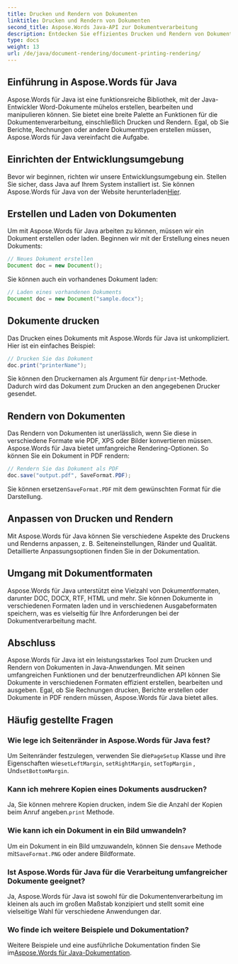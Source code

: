 ```yaml
---
title: Drucken und Rendern von Dokumenten
linktitle: Drucken und Rendern von Dokumenten
second_title: Aspose.Words Java-API zur Dokumentverarbeitung
description: Entdecken Sie effizientes Drucken und Rendern von Dokumenten mit Aspose.Words für Java. Lernen Sie Schritt für Schritt mit Quellcodebeispielen.
type: docs
weight: 13
url: /de/java/document-rendering/document-printing-rendering/
---
```


## Einführung in Aspose.Words für Java

Aspose.Words für Java ist eine funktionsreiche Bibliothek, mit der Java-Entwickler Word-Dokumente mühelos erstellen, bearbeiten und manipulieren können. Sie bietet eine breite Palette an Funktionen für die Dokumentenverarbeitung, einschließlich Drucken und Rendern. Egal, ob Sie Berichte, Rechnungen oder andere Dokumenttypen erstellen müssen, Aspose.Words für Java vereinfacht die Aufgabe.

## Einrichten der Entwicklungsumgebung

 Bevor wir beginnen, richten wir unsere Entwicklungsumgebung ein. Stellen Sie sicher, dass Java auf Ihrem System installiert ist. Sie können Aspose.Words für Java von der Website herunterladen[Hier](https://releases.aspose.com/words/java/).

## Erstellen und Laden von Dokumenten

Um mit Aspose.Words für Java arbeiten zu können, müssen wir ein Dokument erstellen oder laden. Beginnen wir mit der Erstellung eines neuen Dokuments:

```java
// Neues Dokument erstellen
Document doc = new Document();
```

Sie können auch ein vorhandenes Dokument laden:

```java
// Laden eines vorhandenen Dokuments
Document doc = new Document("sample.docx");
```

## Dokumente drucken

Das Drucken eines Dokuments mit Aspose.Words für Java ist unkompliziert. Hier ist ein einfaches Beispiel:

```java
// Drucken Sie das Dokument
doc.print("printerName");
```

 Sie können den Druckernamen als Argument für den`print`-Methode. Dadurch wird das Dokument zum Drucken an den angegebenen Drucker gesendet.

## Rendern von Dokumenten

Das Rendern von Dokumenten ist unerlässlich, wenn Sie diese in verschiedene Formate wie PDF, XPS oder Bilder konvertieren müssen. Aspose.Words für Java bietet umfangreiche Rendering-Optionen. So können Sie ein Dokument in PDF rendern:

```java
// Rendern Sie das Dokument als PDF
doc.save("output.pdf", SaveFormat.PDF);
```

 Sie können ersetzen`SaveFormat.PDF` mit dem gewünschten Format für die Darstellung.

## Anpassen von Drucken und Rendern

Mit Aspose.Words für Java können Sie verschiedene Aspekte des Druckens und Renderns anpassen, z. B. Seiteneinstellungen, Ränder und Qualität. Detaillierte Anpassungsoptionen finden Sie in der Dokumentation.

## Umgang mit Dokumentformaten

Aspose.Words für Java unterstützt eine Vielzahl von Dokumentformaten, darunter DOC, DOCX, RTF, HTML und mehr. Sie können Dokumente in verschiedenen Formaten laden und in verschiedenen Ausgabeformaten speichern, was es vielseitig für Ihre Anforderungen bei der Dokumentverarbeitung macht.

## Abschluss

Aspose.Words für Java ist ein leistungsstarkes Tool zum Drucken und Rendern von Dokumenten in Java-Anwendungen. Mit seinen umfangreichen Funktionen und der benutzerfreundlichen API können Sie Dokumente in verschiedenen Formaten effizient erstellen, bearbeiten und ausgeben. Egal, ob Sie Rechnungen drucken, Berichte erstellen oder Dokumente in PDF rendern müssen, Aspose.Words für Java bietet alles.

## Häufig gestellte Fragen

### Wie lege ich Seitenränder in Aspose.Words für Java fest?

 Um Seitenränder festzulegen, verwenden Sie die`PageSetup` Klasse und ihre Eigenschaften wie`setLeftMargin`, `setRightMargin`, `setTopMargin` , Und`setBottomMargin`.

### Kann ich mehrere Kopien eines Dokuments ausdrucken?

 Ja, Sie können mehrere Kopien drucken, indem Sie die Anzahl der Kopien beim Anruf angeben.`print` Methode.

### Wie kann ich ein Dokument in ein Bild umwandeln?

 Um ein Dokument in ein Bild umzuwandeln, können Sie den`save` Methode mit`SaveFormat.PNG` oder andere Bildformate.

### Ist Aspose.Words für Java für die Verarbeitung umfangreicher Dokumente geeignet?

Ja, Aspose.Words für Java ist sowohl für die Dokumentenverarbeitung im kleinen als auch im großen Maßstab konzipiert und stellt somit eine vielseitige Wahl für verschiedene Anwendungen dar.

### Wo finde ich weitere Beispiele und Dokumentation?

 Weitere Beispiele und eine ausführliche Dokumentation finden Sie im[Aspose.Words für Java-Dokumentation](https://reference.aspose.com/words/java/).